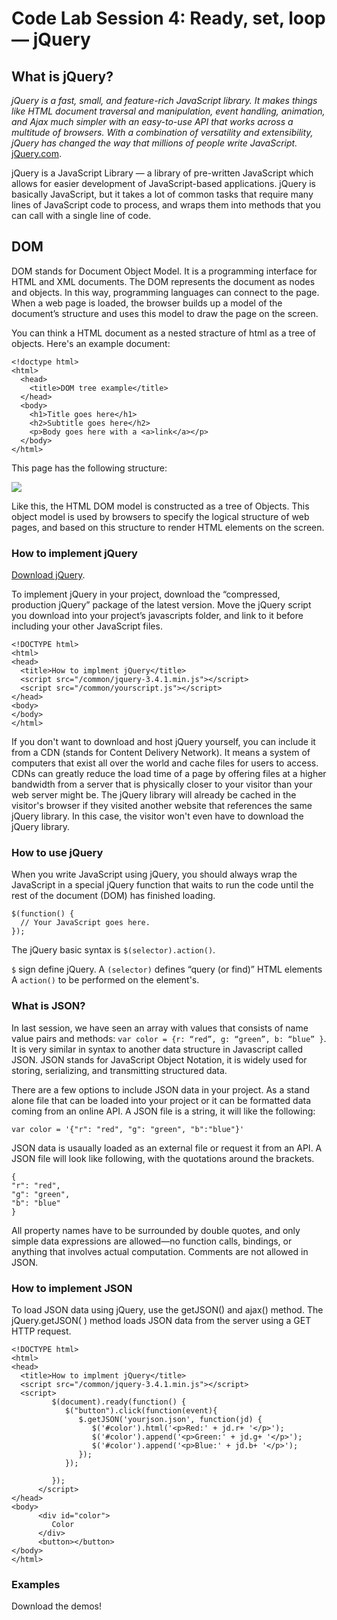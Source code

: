 # Code Lab Session 4: Ready, set, loop — jQuery


## What is jQuery?

_jQuery is a fast, small, and feature-rich JavaScript library. It makes things like HTML document traversal and manipulation, event handling, animation, and Ajax much simpler with an easy-to-use API that works across a multitude of browsers. With a combination of versatility and extensibility, jQuery has changed the way that millions of people write JavaScript._ 
[jQuery.com](https://jquery.com).

jQuery is a JavaScript Library — a library of pre-written JavaScript which allows for easier development of JavaScript-based applications. jQuery is basically JavaScript, but it takes a lot of common tasks that require many lines of JavaScript code to process, and wraps them into methods that you can call with a single line of code.

## DOM

DOM stands for Document Object Model. It is a programming interface for HTML and XML documents. The DOM represents the document as nodes and objects. In this way, programming languages can connect to the page. When a web page is loaded, the browser builds up a model of the document’s structure and uses this model to draw the page on the screen.

You can think a HTML document as a nested stracture of html as a tree of objects. Here's an example document:

```
<!doctype html>
<html>
  <head>
    <title>DOM tree example</title>
  </head>
  <body>
    <h1>Title goes here</h1>
    <h2>Subtitle goes here</h2>
    <p>Body goes here with a <a>link</a></p>
  </body>
</html>
```

This page has the following structure:

![](http://url/to/domtree.png)

Like this, the HTML DOM model is constructed as a tree of Objects. This object model is used by browsers to specify the logical structure of web pages, and based on this structure to render HTML elements on the screen. 


### How to implement jQuery

[Download jQuery](https://jquery.com/download).

To implement jQuery in your project, download the “compressed, production jQuery” package of the latest version. Move the jQuery script you download into your project’s javascripts folder, and link to it before including your other JavaScript files.

```
<!DOCTYPE html>
<html>
<head>
  <title>How to implment jQuery</title>
  <script src="/common/jquery-3.4.1.min.js"></script>
  <script src="/common/yourscript.js"></script>
</head>
<body>
</body>
</html>
```

If you don't want to download and host jQuery yourself, you can include it from a CDN (stands for Content Delivery Network). It means a system of computers that exist all over the world and cache files for users to access. CDNs can greatly reduce the load time of a page by offering files at a higher bandwidth from a server that is physically closer to your visitor than your web server might be. The jQuery library will already be cached in the visitor's browser if they visited another website that references the same jQuery library. In this case, the visitor won't even have to download the jQuery library.


### How to use jQuery

When you write JavaScript using jQuery, you should always wrap the JavaScript in a special jQuery function that waits to run the code until the rest of the document (DOM) has finished loading.

```
$(function() {
  // Your JavaScript goes here.
});
```

The jQuery basic syntax is `$(selector).action()`.

`$` sign define jQuery.
A `(selector)` defines “query (or find)” HTML elements
A `action()` to be performed on the element's.


### What is JSON?

In last session, we have seen an array with values that consists of name value pairs and methods: `var color = {r: “red”, g: “green”, b: “blue” }`.
It is very similar in syntax to another data structure in Javascript called JSON. JSON stands for JavaScript Object Notation, it is widely used for storing, serializing, and transmitting structured data. 

There are a few options to include JSON data in your project. As a stand alone file that can be loaded into your project or it can be formatted data coming from an online API. A JSON file is a string, it will like the following:

```
var color = '{"r": "red", "g": "green", "b":"blue"}'
```

JSON data is usaually loaded as an external file or request it from an API. A JSON file will look like following, with the quotations around the brackets.

```
{
"r": "red",
"g": "green",
"b": "blue"
}
```

All property names have to be surrounded by double quotes, and only simple data expressions are allowed—no function calls, bindings, or anything that involves actual computation. Comments are not allowed in JSON.


### How to implement JSON

To load JSON data using jQuery, use the getJSON() and ajax() method. The jQuery.getJSON( ) method loads JSON data from the server using a GET HTTP request.

```
<!DOCTYPE html>
<html>
<head>
  <title>How to implment jQuery</title>
  <script src="/common/jquery-3.4.1.min.js"></script>
  <script>
         $(document).ready(function() {
            $("button").click(function(event){
               $.getJSON('yourjson.json', function(jd) {
                  $('#color').html('<p>Red:' + jd.r+ '</p>');
                  $('#color').append('<p>Green:' + jd.g+ '</p>');
                  $('#color').append('<p>Blue:' + jd.b+ '</p>');
               });
            });
               
         });
      </script>
</head>
<body>
      <div id="color">
         Color
      </div>
      <button></button>
</body>
</html>
```

### Examples

Download the demos!
